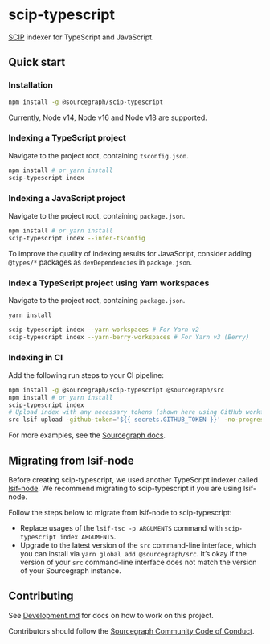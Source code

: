 # scip-typescript

[SCIP](https://github.com/sourcegraph/scip) indexer for TypeScript and JavaScript.

## Quick start

### Installation

```sh
npm install -g @sourcegraph/scip-typescript
```

Currently, Node v14, Node v16 and Node v18 are supported. <!-- Source of truth: .github/workflows/ci.yml -->

### Indexing a TypeScript project

Navigate to the project root, containing `tsconfig.json`.

```sh
npm install # or yarn install
scip-typescript index
```

### Indexing a JavaScript project

Navigate to the project root, containing `package.json`.

```sh
npm install # or yarn install
scip-typescript index --infer-tsconfig
```

To improve the quality of indexing results for JavaScript,
consider adding `@types/*` packages as `devDependencies` in `package.json`.

### Index a TypeScript project using Yarn workspaces

Navigate to the project root, containing `package.json`.

```sh
yarn install

scip-typescript index --yarn-workspaces # For Yarn v2
scip-typescript index --yarn-berry-workspaces # For Yarn v3 (Berry)
```

### Indexing in CI

Add the following run steps to your CI pipeline:

```sh
npm install -g @sourcegraph/scip-typescript @sourcegraph/src
npm install # or yarn install
scip-typescript index
# Upload index with any necessary tokens (shown here using GitHub workflow syntax)
src lsif upload -github-token='${{ secrets.GITHUB_TOKEN }}' -no-progress
```

For more examples, see the
[Sourcegraph docs](https://docs.sourcegraph.com/code_intelligence/how-to/index_a_typescript_and_javascript_repository).

## Migrating from lsif-node

Before creating scip-typescript, we used another TypeScript indexer called
[lsif-node](https://github.com/sourcegraph/lsif-node). We recommend migrating
to scip-typescript if you are using lsif-node.

Follow the steps below to migrate from lsif-node to scip-typescript:

- Replace usages of the `lsif-tsc -p ARGUMENTS` command with `scip-typescript index ARGUMENTS`.
- Upgrade to the latest version of the `src` command-line interface, which you
  can install via `yarn global add @sourcegraph/src`. It’s okay if the version
  of your `src` command-line interface does not match the version of your
  Sourcegraph instance.

## Contributing

See [Development.md](./Development.md) for docs on how to work on this project.

Contributors should follow the [Sourcegraph Community Code of Conduct](https://handbook.sourcegraph.com/company-info-and-process/community/code_of_conduct/).
